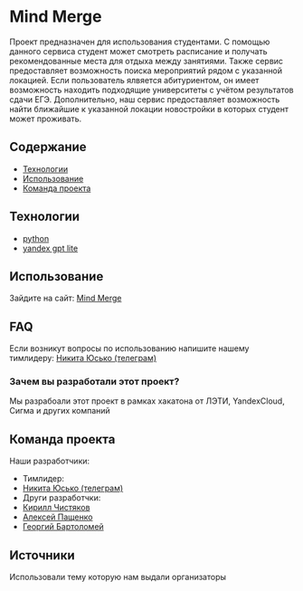 # Mind Merge
Проект предназначен для использования студентами. С помощью данного сервиса студент может смотреть расписание и получать рекомендованные места для отдыха между занятиями.
Также сервис предоставляет возможность поиска мероприятий рядом с указанной локацией.
Если пользователь ялвяется абитуриентом, он имеет возможность находить подходящие университеты с учётом результатов сдачи ЕГЭ.
Дополнительно, наш сервис предоставляет возможность найти ближайшие к указанной локации новостройки в которых студент может проживать.

## Содержание
- [Технологии](#технологии)
- [Использование](#использование)
- [Команда проекта](#команда-проекта)

## Технологии
- [python](https://www.python.org/)
- [yandex gpt lite](https://yandex.cloud/ru/services/yandexgpt?utm_referrer=https%3A%2F%2Fwww.google.com%2F)

## Использование
Зайдите на сайт: [Mind Merge](https://MindMerge.bh4.ru)

## FAQ 
Если возникут вопросы по использованию напишите нашему тимлидеру: [Никита Юсько (телеграм)](https://t.me/nikitka_yusa)

### Зачем вы разработали этот проект?
Мы разрабоали этот проект в рамках хакатона от ЛЭТИ, YandexCloud, Сигма и других компаний

## Команда проекта
Наши разработчики:
- Тимлидер:
- [Никита Юсько (телеграм)](https://t.me/nikitka_yusa)
- Други разработчки:
- [Кирилл Чистяков](https://t.me/Yorshikkkkkk)
- [Алексей Пащенко](https://t.me/internetisanonymous)
- [Георгий Бартоломей](https://t.me/georgeBartolomey)

## Источники
Использовали тему которую нам выдали организаторы
